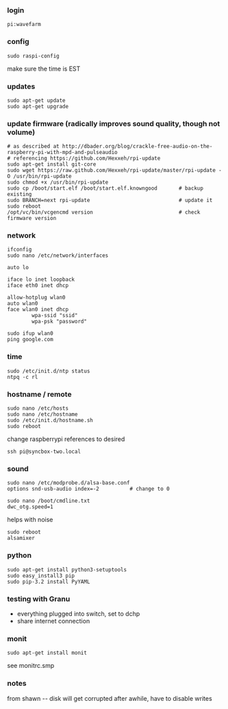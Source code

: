 
### login
    pi:wavefarm

### config
    sudo raspi-config
make sure the time is EST

### updates
    sudo apt-get update
    sudo apt-get upgrade

### update firmware (radically improves sound quality, though not volume)    
    # as described at http://dbader.org/blog/crackle-free-audio-on-the-raspberry-pi-with-mpd-and-pulseaudio
    # referencing https://github.com/Hexxeh/rpi-update
    sudo apt-get install git-core
    sudo wget https://raw.github.com/Hexxeh/rpi-update/master/rpi-update -O /usr/bin/rpi-update
    sudo chmod +x /usr/bin/rpi-update
    sudo cp /boot/start.elf /boot/start.elf.knowngood       # backup existing
    sudo BRANCH=next rpi-update                             # update it
    sudo reboot
    /opt/vc/bin/vcgencmd version                            # check firmware version

### network
    ifconfig
    sudo nano /etc/network/interfaces

    auto lo
     
    iface lo inet loopback
    iface eth0 inet dhcp
     
    allow-hotplug wlan0
    auto wlan0
    face wlan0 inet dhcp
            wpa-ssid "ssid"
            wpa-psk "password"

    sudo ifup wlan0
    ping google.com

### time
    sudo /etc/init.d/ntp status
    ntpq -c rl

### hostname / remote
    sudo nano /etc/hosts
    sudo nano /etc/hostname
    sudo /etc/init.d/hostname.sh
    sudo reboot
change raspberrypi references to desired

    ssh pi@syncbox-two.local

### sound
    sudo nano /etc/modprobe.d/alsa-base.conf
    options snd-usb-audio index=-2          # change to 0

    sudo nano /boot/cmdline.txt
    dwc_otg.speed=1
helps with noise

    sudo reboot
    alsamixer

### python
    sudo apt-get install python3-setuptools
    sudo easy_install3 pip
    sudo pip-3.2 install PyYAML


### testing with Granu
- everything plugged into switch, set to dchp
- share internet connection

### monit
    sudo apt-get install monit
see monitrc.smp

### notes
from shawn -- disk will get corrupted after awhile, have to disable writes
